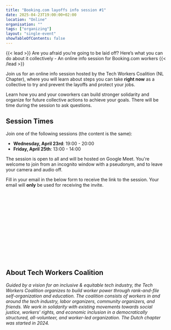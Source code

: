 ```yaml
---
title: "Booking.com layoffs info session #1"
date: 2025-04-23T19:00:00+02:00
location: "Online"
organisation: ""
tags: ["organizing"]
layout: "single-event"
showTableOfContents: false
---
```


{{< lead >}}
Are you afraid you’re going to be laid off? Here’s what you can do about it collectively - An online info session for Booking.com workers
{{< /lead >}}

Join us for an online info session hosted by the Tech Workers Coalition (NL Chapter), where you will learn about steps you can take **right now** as a collective to try and prevent the layoffs and protect your jobs.

Learn how you and your coworkers can build stronger solidarity and organize for future collective actions to achieve your goals. There will be time during the session to ask questions.

## Session Times

Join one of the following sessions (the content is the same):

- **Wednesday, April 23rd**: 19:00 - 20:00
- **Friday, April 25th**: 13:00 - 14:00

The session is open to all and will be hosted on Google Meet. You're welcome to join from an incognito window with a pseudonym, and to leave your camera and audio off.

Fill in your email in the below form to receive the link to the session. Your email will **only** be used for receiving the invite.

<iframe data-tally-src="https://tally.so/embed/wgzlYd?alignLeft=1&hideTitle=1&transparentBackground=1&dynamicHeight=1" loading="lazy" width="100%" height="211" frameborder="0" marginheight="0" marginwidth="0" title="Booking info session"></iframe>
<script>var d=document,w="https://tally.so/widgets/embed.js",v=function(){"undefined"!=typeof Tally?Tally.loadEmbeds():d.querySelectorAll("iframe[data-tally-src]:not([src])").forEach((function(e){e.src=e.dataset.tallySrc}))};if("undefined"!=typeof Tally)v();else if(d.querySelector('script[src="'+w+'"]')==null){var s=d.createElement("script");s.src=w,s.onload=v,s.onerror=v,d.body.appendChild(s);}</script>

## About Tech Workers Coalition

_Guided by a vision for an inclusive & equitable tech industry, the Tech Workers Coalition organizes to build worker power through rank-and-file self-organization and education. The coalition consists of workers in and around the tech industry, labor organizers, community organizers, and friends. We work in solidarity with existing movements towards social justice, workers' rights, and economic inclusion in a democratically structured, all-volunteer, and worker-led organization. The Dutch chapter was started in 2024._
